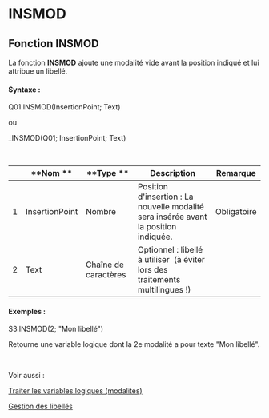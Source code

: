 # INSMOD

## Fonction INSMOD

La fonction **INSMOD** ajoute une modalité vide avant la position indiqué et lui attribue un libellé.

#### Syntaxe :&nbsp;

Q01.INSMOD(InsertionPoint; Text)

ou

\_INSMOD(Q01; InsertionPoint; Text)

&nbsp;

| &nbsp; | **Nom ** | **Type ** | **Description** | **Remarque** |
| --- | --- | --- | --- | --- |
| &#49; | InsertionPoint | Nombre | Position d'insertion : La nouvelle modalité sera insérée avant la position indiquée. | Obligatoire |
| &#50; | Text | Chaîne de caractères | Optionnel : libellé à utiliser&nbsp; (à éviter lors des traitements multilingues \!) | &nbsp; |


#### Exemples :

S3.INSMOD(2; "Mon libellé")

Retourne une variable logique dont la 2e modalité a pour texte "Mon libellé".

&nbsp;

Voir aussi :&nbsp;

[Traiter les variables logiques (modalités)](<Traiterlesvariableslogiquesmoda1.md>)

[Gestion des libellés](<Gererleslibelleslestextes1.md>)

